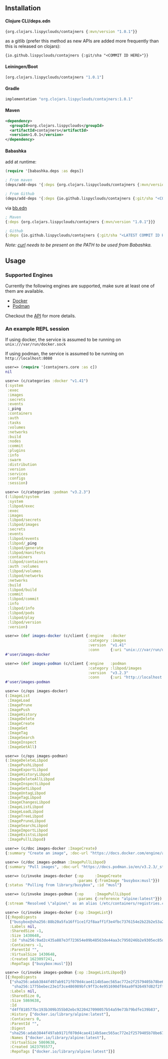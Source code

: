 ## Installation

#### Clojure CLI/deps.edn
```clojure
{org.clojars.lispyclouds/contajners {:mvn/version "1.0.1"}}
```
as a gitlib (prefer this method as new APIs are added more frequently than this is released on clojars):
```
{io.github.lispyclouds/contajners {:git/sha "<COMMIT ID HERE>"}}
```

#### Leiningen/Boot
```clojure
[org.clojars.lispyclouds/contajners "1.0.1"]
```

#### Gradle
```groovy
implementation "org.clojars.lispyclouds/contajners:1.0.1"
```

#### Maven
```xml
<dependency>
  <groupId>org.clojars.lispyclouds</groupId>
  <artifactId>contajners</artifactId>
  <version>1.0.1</version>
</dependency>
```

#### Babashka
add at runtime:

```clojure
(require '[babashka.deps :as deps])

; From maven
(deps/add-deps '{:deps {org.clojars.lispyclouds/contajners {:mvn/version "1.0.1"}}})

; From Github
(deps/add-deps '{:deps {io.github.lispyclouds/contajners {:git/sha "<COMMIT ID HERE>"}}})
```

via [bb.edn](https://book.babashka.org/#_bb_edn)

```clojure
; Maven
{:deps {org.clojars.lispyclouds/contajners {:mvn/version "1.0.1"}}}

; Github
{:deps {io.github.lispyclouds/contajners {:git/sha "<LATEST COMMIT ID HERE>"}}}
```

*Note: [curl](https://curl.se/download.html) needs to be present on the PATH to be used from Babashka.*

## Usage

### Supported Engines

Currently the following engines are supported, make sure at least one of them are available.
- [Docker](https://www.docker.com/)
- [Podman](https://podman.io/)

Checkout the [API](/doc/001-api.md) for more details.

### An example REPL session

If using docker, the service is assumed to be running on `unix:///var/run/docker.sock`

If using podman, the service is assumed to be running on `http://localhost:8080`

```clojure
user=> (require '[contajners.core :as c])
nil

user=> (c/categories :docker "v1.41")
(:system
 :exec
 :images
 :secrets
 :events
 :_ping
 :containers
 :auth
 :tasks
 :volumes
 :networks
 :build
 :nodes
 :commit
 :plugins
 :info
 :swarm
 :distribution
 :version
 :services
 :configs
 :session)

user=> (c/categories :podman "v3.2.3")
(:libpod/system
 :system
 :libpod/exec
 :exec
 :images
 :libpod/secrets
 :libpod/images
 :secrets
 :events
 :libpod/events
 :libpod/_ping
 :libpod/generate
 :libpod/manifests
 :containers
 :libpod/containers
 :auth :volumes
 :libpod/volumes
 :libpod/networks
 :networks
 :build
 :libpod/build
 :commit
 :libpod/commit
 :info
 :libpod/info
 :libpod/pods
 :libpod/play
 :libpod/version
 :version)

user=> (def images-docker (c/client {:engine   :docker
                                     :category :images
                                     :version  "v1.41"
                                     :conn     {:uri "unix:///var/run/docker.sock"}}))
#'user/images-docker

user=> (def images-podman (c/client {:engine   :podman
                                     :category :libpod/images
                                     :version  "v3.2.3"
                                     :conn     {:uri "http://localhost:8080"}}))
#'user/images-podman

user=> (c/ops images-docker)
(:ImageList
 :ImageLoad
 :ImagePrune
 :ImagePush
 :ImageHistory
 :ImageDelete
 :ImageCreate
 :ImageGet
 :ImageTag
 :ImageSearch
 :ImageInspect
 :ImageGetAll)

user=> (c/ops images-podman)
(:ImageDeleteLibpod
 :ImagePushLibpod
 :ImageExportLibpod
 :ImageHistoryLibpod
 :ImageDeleteAllLibpod
 :ImageInspectLibpod
 :ImageGetLibpod
 :ImageUntagLibpod
 :ImageTagLibpod
 :ImageChangesLibpod
 :ImageListLibpod
 :ImageLoadLibpod
 :ImageTreeLibpod
 :ImagePruneLibpod
 :ImageSearchLibpod
 :ImageImportLibpod
 :ImageExistsLibpod
 :ImagePullLibpod)

user=> (c/doc images-docker :ImageCreate)
{:summary "Create an image", :doc-url "https://docs.docker.com/engine/api/v1.41/#operation/ImageCreate"}

user=> (c/doc images-podman :ImagePullLibpod)
{:summary "Pull images", :doc-url "https://docs.podman.io/en/v3.2.3/_static/api.html#operation/ImagePullLibpod"}

user=> (c/invoke images-docker {:op     :ImageCreate
                                :params {:fromImage "busybox:musl"}})
{:status "Pulling from library/busybox", :id "musl"}

user=> (c/invoke images-podman {:op     :ImagePullLibpod
                                :params {:reference "alpine:latest"}})
{:stream "Resolved \"alpine\" as an alias (/etc/containers/registries.conf.d/000-shortnames.conf)\n"}

user=> (c/invoke images-docker {:op :ImageList})
[{:RepoDigests
  ["busybox@sha256:88b20a5fa16ff1ce1f2f8aaff1f3e4fbc7376154e2b22b2e53a2b80e48169694"],
  :Labels nil,
  :SharedSize -1,
  :Size 1430648,
  :Id "sha256:9ad2c435a887e3f723654e09b48563de44aa3c7950246b2e9305ec85dd3422db",
  :Containers -1,
  :ParentId "",
  :VirtualSize 1430648,
  :Created 1623097241,
  :RepoTags ["busybox:musl"]}]

user=> (c/invoke images-podman {:op :ImageListLibpod})
[{:RepoDigests
  ["sha256:adab3844f497ab9171f070d4cae4114b5aec565ac772e2f2579405b78be67c96"
   "sha256:1775bebec23e1f3ce486989bfc9ff3c4e951690df84aa9f926497d82f2ffca9d"],
  :Labels nil,
  :SharedSize 0,
  :Size 5869638,
  :Id
  "d4ff818577bc193b309b355b02ebc9220427090057b54a59e73b79bdfe139b83",
  :History ["docker.io/library/alpine:latest"],
  :Containers 0,
  :ParentId "",
  :Digest
  "sha256:adab3844f497ab9171f070d4cae4114b5aec565ac772e2f2579405b78be67c96",
  :Names ["docker.io/library/alpine:latest"],
  :VirtualSize 5869638,
  :Created 1623795577,
  :RepoTags ["docker.io/library/alpine:latest"]}]
```
